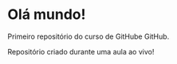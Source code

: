 # Olá mundo!
 Primeiro repositório do curso de GitHube GitHub.

 Repositório criado durante uma aula ao vivo!

